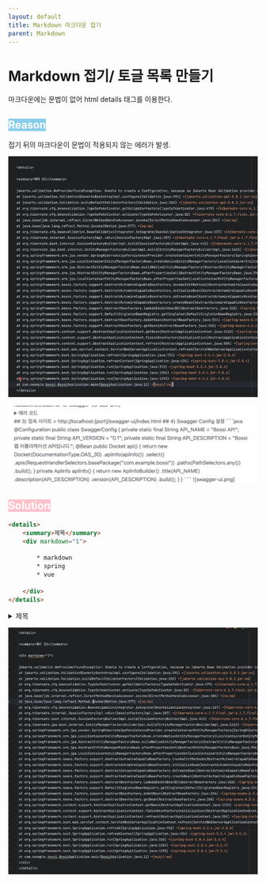 ```yaml
---
layout: default
title: Markdown 마크다운 접기
parent: Markdown
---
```


# Markdown 접기/ 토글 목록 만들기 
  

마크다운에는 문법이 없어 html details 태그를 이용한다. 


## <span style="background-color:skyblue; color: white">Reason</span>    
접기 뒤의 마크다운이 문법이 적용되지 않는 에러가 발생.  
    
    

![details-errorCode.png](..%2F..%2Fassets%2Fimages%2FMarkdown%2Fdetails%2Fdetails-errorCode.png)    
    
![details-error.png](..%2F..%2Fassets%2Fimages%2FMarkdown%2Fdetails%2Fdetails-error.png)    
    

## <span style="background-color:pink; color: white"> Solution </span>

    
```html
<details>
    <summary>제목</summary>
    <div markdown="1">
        
        * markdown
        * spring 
        * vue
        
    </div>
</details>
```

<details>
<summary>제목</summary>
<div markdown="1">

* markdown
* spring 
* vue 

</div>
</details>      
    


![details.png](..%2F..%2Fassets%2Fimages%2FMarkdown%2Fdetails%2Fdetails.png)